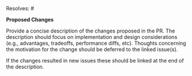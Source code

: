 Resolves: #

**Proposed Changes**

Provide a concise description of the changes proposed in the PR. The description should focus on implementation and design considerations (e.g., advantages, tradeoffs, performance diffs, etc). Thoughts concerning the motivation for the change should be deferred to the linked issue(s).

If the changes resulted in new issues these should be linked at the end of the description.
